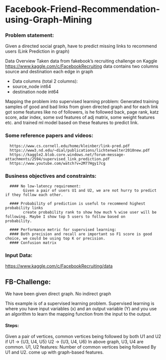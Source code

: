 
# Facebook-Friend-Recommendation-using-Graph-Mining
### Problem statement:

Given a directed social graph, have to predict missing links to recommend users (Link Prediction in graph)

Data Overview
Taken data from fakebook’s recruiting challenge on Kaggle https://www.kaggle.com/c/FacebookRecruiting
data contains two columns source and destination each edge in graph

- Data columns (total 2 columns):  
- source_node         int64  
- destination node    int64  

Mapping the problem into supervised learning problem:
Generated training samples of good and bad links from given directed graph and for each link got some features like no of followers, is he followed back, page rank, katz score, adar index, some svd features of adj matrix, some weight features etc. and trained ml model based on these features to predict link.

### Some reference papers and videos:

      https://www.cs.cornell.edu/home/kleinber/link-pred.pdf
      https://www3.nd.edu/~dial/publications/lichtenwalter2010new.pdf
      https://kaggle2.blob.core.windows.net/forum-message-attachments/2594/supervised_link_prediction.pdf
      https://www.youtube.com/watch?v=2M77Hgy17cg

### Business objectives and constraints:
      #### No low-latency requirement:   
            Given a pair of users U1 and U2, we are not hurry to predict if they follow each other.
      
      #### Probability of prediction is useful to recommend highest probability links
            create probability rank to show how much % wise user will be following. Maybe I show top 5 users to follow based on                     probability.
           
      #### Performance metric for supervised learning:
      #### Both precision and recall are important so F1 score is good choice, we could be using top K or precision. 
      #### Confusion matrix

### Input Data:
   https://www.kaggle.com/c/FacebookRecruiting/data

## FB-Challenge:
  We have been given direct graph. No indirect graph

This example is of a supervised learning problem. Supervised learning is where you have input variables (x) and an output variable (Y) and you use an algorithm to learn the mapping function from the input to the output.

#### Steps:
Given a pair of vertices, common vertices being followed by both U1 and U2 if 
U1 -> {U3, U4, U5}
U2 -> {U3, U4, U6}
In above graph, U3, U4 are common.
U1, U2 features:
Number of common vertices being followed By U1 and U2.
come up with graph-based features. 

  
